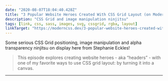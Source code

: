 ```yaml
---
date: "2020-08-07T18:04:40.428Z"
title: "3 Popular Website Heroes Created With CSS Grid Layout (on Modern CSS Solutions)"
description: "CSS Grid and image manipulation ninjitsu"
tags: [link, css, sass, images, svg, cssgrid, rgba, layout]
linkTarget: "https://moderncss.dev/3-popular-website-heroes-created-with-css-grid-layout/"
---
```

Some serious CSS Grid positioning, image manipulation and alpha transparency ninjitsu on display here from Stephanie Eckles!

> This episode explores creating website heroes - aka “headers” - with one of my favorite ways to use CSS grid layout: by turning it into a canvas.
---
